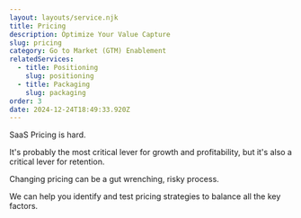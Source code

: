 ```yaml
---
layout: layouts/service.njk
title: Pricing
description: Optimize Your Value Capture
slug: pricing
category: Go to Market (GTM) Enablement
relatedServices:
  - title: Positioning
    slug: positioning
  - title: Packaging
    slug: packaging
order: 3
date: 2024-12-24T18:49:33.920Z
---
```

SaaS Pricing is hard.

It's probably the most critical lever for growth and profitability, but it's also a critical lever for retention.

Changing pricing can be a gut wrenching, risky process.

We can help you identify and test pricing strategies to balance all the key factors.

